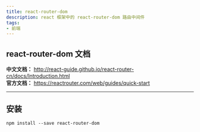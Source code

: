 ```yaml
---
title: react-router-dom
description: react 框架中的 react-router-dom 路由中间件
tags:
- 前端
---
```


## react-router-dom 文档

**中文文档：** http://react-guide.github.io/react-router-cn/docs/Introduction.html<br>
**官方文档：** https://reactrouter.com/web/guides/quick-start

***

## 安装

```
npm install --save react-router-dom
```



